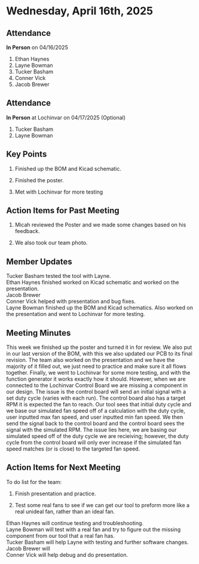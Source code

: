 # Wednesday, April 16th, 2025

## Attendance
**In Person** on 04/16/2025
1. Ethan Haynes
2. Layne Bowman
3. Tucker Basham
4. Conner Vick
5. Jacob Brewer

## Attendance
**In Person** at Lochinvar on 04/17/2025 (Optional)
1. Tucker Basham
2. Layne Bowman


## Key Points
1. Finished up the BOM and Kicad schematic.

2. Finished the poster.

3. Met with Lochinvar for more testing

## Action Items for Past Meeting
1. Micah reviewed the Poster and we made some changes based on his feedback.

2. We also took our team photo.


## Member Updates

Tucker Basham tested the tool with Layne.  
Ethan Haynes finished worked on Kicad schematic and worked on the presentation.  
Jacob Brewer  
Conner Vick helped with presentation and bug fixes.  
Layne Bowman finished up the BOM and Kicad schematics. Also worked on the presentation and went to Lochinvar for more testing.  

## Meeting Minutes
This week we finished up the poster and turned it in for review. We also put in our last version of the BOM, with this we also updated our PCB to its final revision. The team also worked on the presentation and we have the majority of it filled out, we just need to practice and make sure it all flows together. Finally, we went to Lochinvar for some more testing, and with the function generator it works exactly how it should. However, when we are connected to the Lochinvar Control Board we are missing a component in our design. The issue is the control board will send an initial signal with a set duty cycle (varies with each run). The control board also has a target RPM it is expected the fan to reach. Our tool sees that initial duty cycle and we base our simulated fan speed off of a calculation with the duty cycle, user inputted max fan speed, and user inputted min fan speed. We then send the signal back to the control board and the control board sees the signal with the simulated RPM. The issue lies here, we are basing our simulated speed off of the duty cycle we are recieiving; however, the duty cycle from the control board will only ever increase if the simulated fan speed matches (or is close) to the targeted fan speed.  


## Action Items for Next Meeting
To do list for the team:  
1. Finish presentation and practice.

2. Test some real fans to see if we can get our tool to preform more like a real unideal fan, rather than an ideal fan.  


Ethan Haynes will continue testing and troubleshooting.    
Layne Bowman will test with a real fan and try to figure out the missing component from our tool that a real fan has.   
Tucker Basham will help Layne with testing and further software changes.  
Jacob Brewer will  
Conner Vick will help debug and do presentation.  


